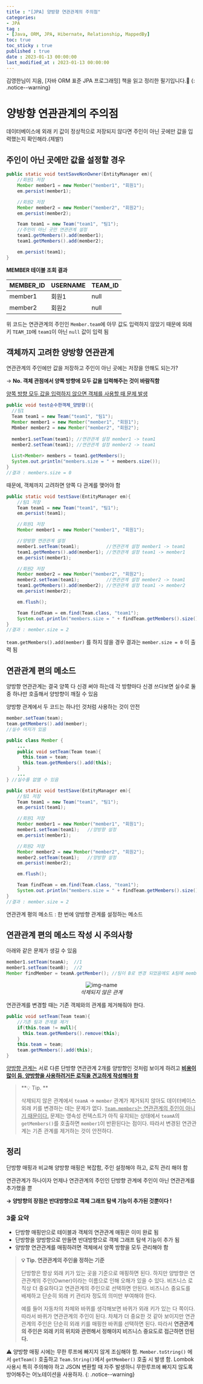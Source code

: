 ```yaml
---
title : "[JPA] 양방향 연관관계의 주의점"
categories:
- JPA
tag :
- [Java, ORM, JPA, Hibernate, Relationship, MappedBy]
toc: true
toc_sticky : true
published : true
date : 2023-01-13 00:00:00
last_modified_at : 2023-01-13 00:00:00
---
```


김영한님이 지음, [자바 ORM 표준 JPA 프로그래밍] 책을 읽고 정리한 필기입니다.📢
{: .notice--warning}

# 양방향 연관관계의 주의점

데이터베이스에 외래 키 값이 정상적으로 저장되지 않다면 주인이 아닌 곳에만 값을 입력했는지 확인해라.(제발!)



## 주인이 아닌 곳에만 값을 설정할 경우

```java
public static void testSaveNonOwner(EntityManager em){
    //회원1 저장
    Member member1 = new Member("member1", "회원1");
    em.persist(member1);

    //회원2 저장
    Member member2 = new Member("member2", "회원2");
    em.persist(member2);

    Team team1 = new Team("team1", "팀1");
    //주인이 아닌 곳만 연관관계 설정
    team1.getMembers().add(member1);
    team1.getMembers().add(member2);

    em.persist(team1);
}
```

**MEMBER 테이블 조회 결과**

| MEMBER_ID | USERNAME | TEAM_ID |
| --------- | -------- | ------- |
| member1   | 회원1    | null    |
| member2   | 회원2    | null    |

위 코드는 연관관계의 주인인 `Member.team`에 아무 값도 입력하지 않았기 때문에 외래 키 `TEAM_ID`에 `team1`이 아닌 `null` 값이 입력 됨



## 객체까지 고려한 양방향 연관관계

연관관계의 주인에만 값을 저장하고 주인이 아닌 곳에는 저장을 안해도 되는가?

→ **No. 객체 관점에서 양쪽 방향에 모두 값을 입력해주는 것이 바람직함**



<u>양쪽 방향 모두 값을 입력하지 않으면 객체를 사용할 때 문제 발생</u>

```java
public void test순수한객체_양방향(){
  //팀1
  Team team1 = new Team("team1", "팀1");
  Member member1 = new Member("member1", "회원1");
  Mbmber member2 = new Member("member2", "회원2");
  
  member1.setTeam(team1); //연관관계 설정 member1 -> team1
  member2.setTeam(team1); //연관관계 설정 member2 -> team1
  
  List<Member> members = team1.getMembers();
  System.out.println("members.size = " + members.size());
}
//결과 : members.size = 0
```



때문에, 객체까지 고려하면 양쪽 다 관계를 맺어야 함

```java
public static void testSave(EntityManager em){
    //팀1 저장
    Team team1 = new Team("team1", "팀1");
    em.persist(team1);

    //회원1 저장
    Member member1 = new Member("member1", "회원1");

    //양방향 연관관계 설정
    member1.setTeam(team1);          //연관관계 설정 member1 -> team1
    team1.getMembers().add(member1); //연관관계 설정 team1 -> member1
    em.persist(member1);

    //회원2 저장
    Member member2 = new Member("member2", "회원2");
    member2.setTeam(team1);          //연관관계 설정 member2 -> team1
    team1.getMembers().add(member2); //연관관계 설정 team1 -> member2
    em.persist(member2);

    em.flush();

    Team findTeam = em.find(Team.class, "team1");
    System.out.println("members.size = " + findTeam.getMembers().size());
}
//결과 : member.size = 2
```

`team.getMembers().add(member)` 를 하지 않을 경우 결과는 `member.size = 0` 이 출력 됨



## 연관관계 편의 메소드

양방향 연관관계는 결국 양쪽 다 신경 써야 하는데 각 방향마다 신경 쓰다보면 실수로 둘 중 하나만 호출해서 양방향이 깨질 수 있음

양방향 관계에서 두 코드는 하나인 것처럼 사용하는 것이 안전

```java
member.setTeam(team);
team.getMembers().add(member);
//실수 여지가 있음
```

```java
public class Member {
    ...
    public void setTeam(Team team){
      this.team = team;
      this.team.getMembers().add(this);
    }
    ...
} //실수를 없앨 수 있음
```

```java
public static void testSave(EntityManager em){
    //팀1 저장
    Team team1 = new Team("team1", "팀1");
    em.persist(team1);

    //회원1 저장
    Member member1 = new Member("member1", "회원1");
    member1.setTeam(team1);   //양방향 설정
    em.persist(member1);

    //회원2 저장
    Member member2 = new Member("member2", "회원2");
    member2.setTeam(team1);   //양방향 설정
    em.persist(member2);

    em.flush();

    Team findTeam = em.find(Team.class, "team1");
    System.out.println("members.size = " + findTeam.getMembers().size());
}
//결과 : member.size = 2
```

연관관계 평의 메소드 : 한 번에 양방향 관계를 설정하는 메소드



## 연관관계 편의 메소드 작성 시 주의사항

아래와 같은 문제가 생길 수 있음

```java
member1.setTeam(teamA);  //1
member1.setTeam(teamB);  //2
Member findMember = teamA.getMember(); //팀이 B로 변경 되었음에도 A팀에 member1이 여전히 조회 됨
```

<p align="center">
  <img alt="img-name" src="https://user-images.githubusercontent.com/13410737/212363085-97d8be60-e426-420f-a06a-2e3f5056eff2.png">
  <br>
    <em>삭제되지 않은 관계</em>
</p>



연관관계를 변경할 때는 기존 객체와의 관계를 제거해줘야 한다.

```java
public void setTeam(Team team){
    //기존 팀과 관계를 제거
    if(this.team != null){
      this.team.getMembers().remove(this);
    }
    this.team = team;
    team.getMembers().add(this);
}
```

<u>양방향 관계는</u> 서로 다른 단방향 연관관계 2개를 양방향인 것처럼 보이게 하려고 **<u>비용이 많이 듬, 양방향을 사용하려거든 로직을 견고하게 작성해야 함</u>**

> **💡 Tip. **
>
> 삭제되지 않은 관계에서 `teamA` → `member` 관계가 제거되지 않아도 데이터베이스 외래 키를 변경하는 데는 문제가 없다. <u>`Team.members`는 연관관계의 주인이 아니기 때문이다.</u> 문제는 영속성 컨텍스트가 아직 유지되는 상태에서 `teamA`의 `getMembers()`를 호출하면 `member1`이 반환된다는 점이다. 따라서 변경된 연관관계는 기존 관계를 제거하는 것이 안전하다.



## 정리

단방향 매핑과 비교해 양방향 매핑은 복잡함, 주인 설정해야 하고, 로직 관리 해야 함

연관관계가 하나이자 언제나 연관관계의 주인인 단방향 관계에 주인이 아닌 연관관계를 추가했을 뿐

**→ 양방향의 장점은 반대방향으로 객체 그래프 탐색 기능이 추가된 것뿐이다 !**



### 3줄 요약

- 단방향 매핑만으로 테이블과 객체의 연관관계 매핑은 이미 완료 됨
- 단방향을 양방향으로 만들면 반대방향으로 객체 그래프 탐색 기능이 추가 됨
- 양방향 연관관계를 매핑하려면 객체에서 양쪽 방향을 모두 관리해야 함



> **💡 Tip.  연관관계의 주인을 정하는 기준**
>
> 단방향은 항상 외래 키가 있는 곳을 기준으로 매핑하면 된다. 하지만 양방향은 연관관계의 주인(Owner)이라는 이름으로 인해 오해가 있을 수 있다. 비즈니스 로직상 더 중요하다고 연관관계의 주인으로 선택하면 안된다. 비즈니스 중요도를 배제하고 단순히 외래 키 관리자 정도의 의미만 부여해야 한다.
>
> 예를 들어 자동차의 차체와 바퀴를 생각해보면 바퀴가 외래 키가 있는 다 쪽이다. 따라서 바퀴가 연관관계의 주인이 된다. 차체가 더 중요한 것 같아 보이지만 연관관계의 주인은 단순히 외래 키를 매핑한 바퀴를 선택하면 된다. 따라서 **연관관계의 주인은 외래 키의 위치와 관련해서 정해야지 비즈니스 중요도로 접근하면 안된다.**



⚠️ 양방향 매핑 시에는 무한 루프에 빠지지 않게 조심해야 함. `Member.toString()` 에서 `getTeam()` 호출하고 `Team.String()`에서 `getMember()` 호출 시 발생 함. Lombok 사용시 특히 주의해야 하고 JSON 변환할 때 자주 발생하니 무한루프에 빠지지 않도록 방어해주는 어노테이션을 사용하자.
{: .notice--warning}

